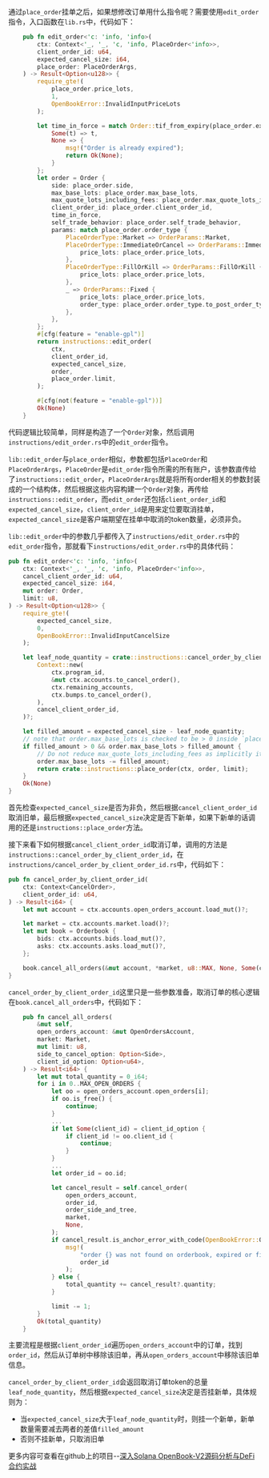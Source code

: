 通过`place_order`挂单之后，如果想修改订单用什么指令呢？需要使用`edit_order`指令，入口函数在`lib.rs`中，代码如下：

``` Rust
    pub fn edit_order<'c: 'info, 'info>(
        ctx: Context<'_, '_, 'c, 'info, PlaceOrder<'info>>,
        client_order_id: u64,
        expected_cancel_size: i64,
        place_order: PlaceOrderArgs,
    ) -> Result<Option<u128>> {
        require_gte!(
            place_order.price_lots,
            1,
            OpenBookError::InvalidInputPriceLots
        );

        let time_in_force = match Order::tif_from_expiry(place_order.expiry_timestamp) {
            Some(t) => t,
            None => {
                msg!("Order is already expired");
                return Ok(None);
            }
        };
        let order = Order {
            side: place_order.side,
            max_base_lots: place_order.max_base_lots,
            max_quote_lots_including_fees: place_order.max_quote_lots_including_fees,
            client_order_id: place_order.client_order_id,
            time_in_force,
            self_trade_behavior: place_order.self_trade_behavior,
            params: match place_order.order_type {
                PlaceOrderType::Market => OrderParams::Market,
                PlaceOrderType::ImmediateOrCancel => OrderParams::ImmediateOrCancel {
                    price_lots: place_order.price_lots,
                },
                PlaceOrderType::FillOrKill => OrderParams::FillOrKill {
                    price_lots: place_order.price_lots,
                },
                _ => OrderParams::Fixed {
                    price_lots: place_order.price_lots,
                    order_type: place_order.order_type.to_post_order_type()?,
                },
            },
        };
        #[cfg(feature = "enable-gpl")]
        return instructions::edit_order(
            ctx,
            client_order_id,
            expected_cancel_size,
            order,
            place_order.limit,
        );

        #[cfg(not(feature = "enable-gpl"))]
        Ok(None)
    }
```

代码逻辑比较简单，同样是构造了一个`Order`对象，然后调用`instructions/edit_order.rs`中的`edit_order`指令。

`lib::edit_order`与`place_order`相似，参数都包括`PlaceOrder`和`PlaceOrderArgs`，`PlaceOrder`是`edit_order`指令所需的所有账户，该参数直传给了`instructions::edit_order`，`PlaceOrderArgs`就是将所有order相关的参数封装成的一个结构体，然后根据这些内容构建一个`Order`对象，再传给`instructions::edit_order`，而`edit_order`还包括`client_order_id`和`expected_cancel_size`，`client_order_id`是用来定位要取消挂单，`expected_cancel_size`是客户端期望在挂单中取消的token数量，必须非负。

`lib::edit_order`中的参数几乎都传入了`instructions/edit_order.rs`中的`edit_order`指令，那就看下`instructions/edit_order.rs`中的具体代码：

``` Rust
pub fn edit_order<'c: 'info, 'info>(
    ctx: Context<'_, '_, 'c, 'info, PlaceOrder<'info>>,
    cancel_client_order_id: u64,
    expected_cancel_size: i64,
    mut order: Order,
    limit: u8,
) -> Result<Option<u128>> {
    require_gte!(
        expected_cancel_size,
        0,
        OpenBookError::InvalidInputCancelSize
    );

    let leaf_node_quantity = crate::instructions::cancel_order_by_client_order_id(
        Context::new(
            ctx.program_id,
            &mut ctx.accounts.to_cancel_order(),
            ctx.remaining_accounts,
            ctx.bumps.to_cancel_order(),
        ),
        cancel_client_order_id,
    )?;

    let filled_amount = expected_cancel_size - leaf_node_quantity;
    // note that order.max_base_lots is checked to be > 0 inside `place_order`
    if filled_amount > 0 && order.max_base_lots > filled_amount {
        // Do not reduce max_quote_lots_including_fees as implicitly it's limited by max_base_lots.
        order.max_base_lots -= filled_amount;
        return crate::instructions::place_order(ctx, order, limit);
    }
    Ok(None)
}
```

首先检查`expected_cancel_size`是否为非负，然后根据`cancel_client_order_id`取消旧单，最后根据`expected_cancel_size`决定是否下新单，如果下新单的话调用的还是`instructions::place_order`方法。

接下来看下如何根据`cancel_client_order_id`取消订单，调用的方法是`instructions::cancel_order_by_client_order_id`，在`instructions/cancel_order_by_client_order_id.rs`中，代码如下：

``` Rust
pub fn cancel_order_by_client_order_id(
    ctx: Context<CancelOrder>,
    client_order_id: u64,
) -> Result<i64> {
    let mut account = ctx.accounts.open_orders_account.load_mut()?;

    let market = ctx.accounts.market.load()?;
    let mut book = Orderbook {
        bids: ctx.accounts.bids.load_mut()?,
        asks: ctx.accounts.asks.load_mut()?,
    };

    book.cancel_all_orders(&mut account, *market, u8::MAX, None, Some(client_order_id))
}
```

`cancel_order_by_client_order_id`这里只是一些参数准备，取消订单的核心逻辑在`book.cancel_all_orders`中，代码如下：

``` Rust
    pub fn cancel_all_orders(
        &mut self,
        open_orders_account: &mut OpenOrdersAccount,
        market: Market,
        mut limit: u8,
        side_to_cancel_option: Option<Side>,
        client_id_option: Option<u64>,
    ) -> Result<i64> {
        let mut total_quantity = 0_i64;
        for i in 0..MAX_OPEN_ORDERS {
            let oo = open_orders_account.open_orders[i];
            if oo.is_free() {
                continue;
            }
            ...
            if let Some(client_id) = client_id_option {
                if client_id != oo.client_id {
                    continue;
                }
            }
            ...
            let order_id = oo.id;

            let cancel_result = self.cancel_order(
                open_orders_account,
                order_id,
                order_side_and_tree,
                market,
                None,
            );
            if cancel_result.is_anchor_error_with_code(OpenBookError::OrderIdNotFound.into()) {
                msg!(
                    "order {} was not found on orderbook, expired or filled already",
                    order_id
                );
            } else {
                total_quantity += cancel_result?.quantity;
            }

            limit -= 1;
        }
        Ok(total_quantity)
    }
```

主要流程是根据`client_order_id`遍历`open_orders_account`中的订单，找到`order_id`，然后从订单树中移除该旧单，再从`open_orders_account`中移除该旧单信息。

`cancel_order_by_client_order_id`会返回取消订单token的总量`leaf_node_quantity`，然后根据`expected_cancel_size`决定是否挂新单，具体规则为：
- 当`expected_cancel_size`大于`leaf_node_quantity`时，则挂一个新单，新单数量需要减去两者的差值`filled_amount`
- 否则不挂新单，只取消旧单

更多内容可查看在github上的项目--[深入Solana OpenBook-V2源码分析与DeFi 合约实战](https://github.com/hunshenshi/solana-openbookv2-and-defi-in-action)